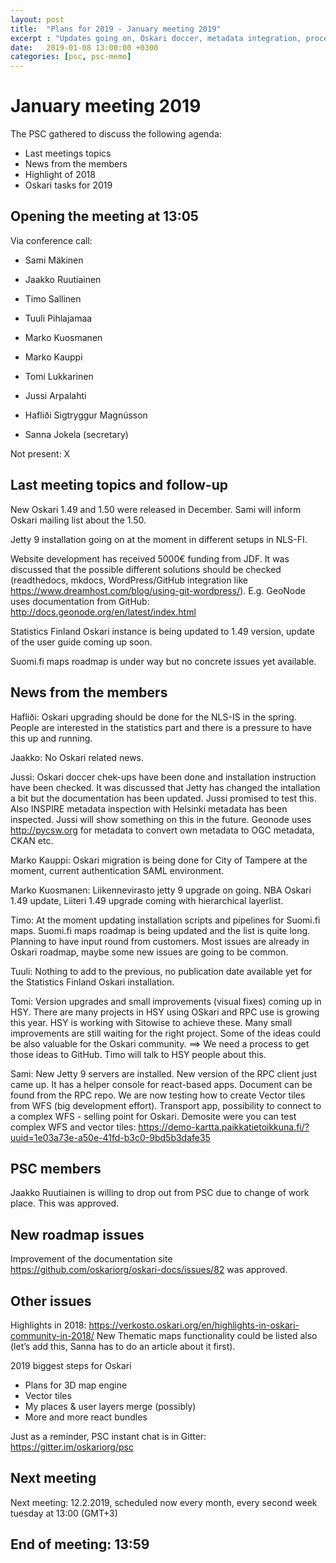 ```yaml
---
layout: post
title:  "Plans for 2019 - January meeting 2019"
excerpt : "Updates going on, Oskari doccer, metadata integration, process for receiving new issues from GitHub, vector tiles, complex WFS, "
date:   2019-01-08 13:00:00 +0300
categories: [psc, psc-memo]
---
```


# January meeting 2019

The PSC gathered to discuss the following agenda:

- Last meetings topics
- News from the members
- Highlight of 2018
- Oskari tasks for 2019

## Opening the meeting at 13:05

Via conference call:

- Sami Mäkinen
- Jaakko Ruutiainen
- Timo Sallinen
- Tuuli Pihlajamaa
- Marko Kuosmanen
- Marko Kauppi
- Tomi Lukkarinen
- Jussi Arpalahti
- Hafliði Sigtryggur Magnússon

- Sanna Jokela (secretary)

Not present: X

## Last meeting topics and follow-up

New Oskari 1.49 and 1.50 were released in December. Sami will inform Oskari mailing list about the 1.50.

Jetty 9 installation going on at the moment in different setups in NLS-FI.

Website development has received 5000€ funding from JDF. It was discussed that the possible different solutions should be checked (readthedocs, mkdocs, WordPress/GitHub integration like https://www.dreamhost.com/blog/using-git-wordpress/). E.g. GeoNode uses documentation from GitHub: http://docs.geonode.org/en/latest/index.html   

Statistics Finland Oskari instance is being updated to 1.49 version, update of the user guide coming up soon.

Suomi.fi maps roadmap is under way but no concrete issues yet available.


## News from the members

Hafliði: Oskari upgrading should be done for the NLS-IS in the spring. People are interested in the statistics part and there is a pressure to have this up and running.

Jaakko: No Oskari related news.

Jussi: Oskari doccer chek-ups have been done and installation instruction have been checked. It was discussed that Jetty has changed the intallation a bit but the documentation has been updated. Jussi promised to test this. Also INSPIRE metadata inspection with Helsinki metadata has been inspected. Jussi will show something on this in the future. Geonode uses http://pycsw.org for metadata to convert own metadata to OGC metadata, CKAN etc.

Marko Kauppi: Oskari migration is being done for City of Tampere at the moment, current authentication SAML environment.

Marko Kuosmanen: Liikennevirasto jetty 9 upgrade on going. NBA Oskari 1.49 update, Liiteri 1.49 upgrade coming with hierarchical layerlist.

Timo: At the moment updating installation scripts and pipelines for Suomi.fi maps. Suomi.fi maps roadmap is being updated and the list is quite long. Planning to have input round from customers. Most issues are already in Oskari roadmap, maybe some new issues are going to be common. 

Tuuli: Nothing to add to the previous, no publication date available yet for the Statistics Finland Oskari installation.

Tomi: Version upgrades and small improvements (visual fixes) coming up in HSY. There are many projects in HSY using OSkari and RPC use is growing this year. HSY is working with Sitowise to achieve these. Many small improvements are still waiting for the right project. Some of the ideas could be also valuable for the Oskari community. ==> We need a process to get those ideas to GitHub. Timo will talk to HSY people about this.

Sami: New Jetty 9 servers are installed. New version of the RPC client just came up. It has a helper console for react-based apps. Document can be found from the RPC repo. We are now testing how to create Vector tiles from WFS (big development effort). Transport app, possibility to connect to a complex WFS - selling point for Oskari. Demosite were you can test complex WFS and vector tiles: https://demo-kartta.paikkatietoikkuna.fi/?uuid=1e03a73e-a50e-41fd-b3c0-9bd5b3dafe35 

## PSC members

Jaakko Ruutiainen is willing to drop out from PSC due to change of work place. This was approved.

## New roadmap issues

Improvement of the documentation site https://github.com/oskariorg/oskari-docs/issues/82 was approved.

## Other issues

Highlights in 2018:
https://verkosto.oskari.org/en/highlights-in-oskari-community-in-2018/ 
New Thematic maps functionality could be listed also (let’s add this, Sanna has to do an article about it first).

2019 biggest steps for Oskari
- Plans for 3D map engine
- Vector tiles
- My places & user layers merge (possibly)
- More and more react bundles

Just as a reminder, PSC instant chat is in Gitter: https://gitter.im/oskariorg/psc 

## Next meeting

Next meeting: 12.2.2019, scheduled now every month, every second week tuesday at 13:00 (GMT+3)

## End of meeting: 13:59
